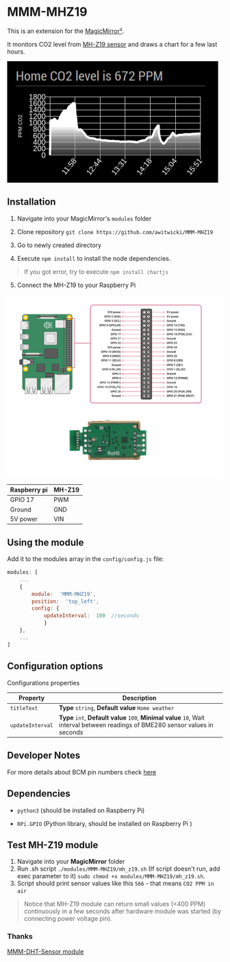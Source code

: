 # MMM-MHZ19

  

This is an extension for the [MagicMirror²](https://github.com/MichMich/MagicMirror).

It monitors CO2 level from [MH-Z19 sensor](https://revspace.nl/MHZ19) and draws a chart for a few last hours.

  

<img  src=".github/example.png">

  

## Installation

1. Navigate into your MagicMirror's `modules` folder

2. Clone repository `git clone https://github.com/awitwicki/MMM-MHZ19`

3. Go to newly created directory

4. Execute `npm install` to install the node dependencies.
 > If you got error, try to execute `npm install chartjs`
  
5. Connect the MH-Z19 to your Raspberry Pi

<img  src=".github/connection.png">

| Raspberry pi | MH-Z19 |
|--|--|
|  GPIO 17 | PWM |
|  Ground| GND|
| 5V power | VIN|



  

## Using the module

  

Add it to the modules array in the `config/config.js` file:

  

````javascript
modules: [
	...
	{
		module:  'MMM-MHZ19',
		position:  'top_left',
		config: {
			updateInterval:  100  //seconds
			}
	},
	...
]
````

  

## Configuration options

  

Configurations properties

  | Property| Description |
|--|--|
|  `titleText` | **Type**  `string`, **Default value** `Home weather`|
|  `updateInterval` | **Type**  `int`, **Default value** `100`, **Minimal value** `10`, Wait interval between readings of BME280 sensor values in seconds|



## Developer Notes

For more details about BCM pin numbers check [here](http://www.raspberrypi-spy.co.uk/2012/06/simple-guide-to-the-rpi-gpio-header-and-pins)

  

## Dependencies

-  `python3` (should be installed on Raspberry Pi)

-  `RPi.GPIO` (Python library, should be installed on Raspberry Pi )

  

## Test MH-Z19 module

1. Navigate into your **MagicMirror** folder
2. Run .sh script `./modules/MMM-MHZ19/mh_z19.sh`
(If script doesn't run, add exec parameter to it)
`sudo chmod +x modules/MMM-MHZ19/mh_z19.sh`.
3. Script should print sensor values like this
`566` - that means `CO2 PPM in air`
> Notice that MH-Z19 module can return small values (<400 PPM) continuously in a few seconds after hardware module was started (by connecting power voltage pin).
  

### Thanks

  

[MMM-DHT-Sensor module](https://github.com/bernardpletikosa/MMM-DHT-Sensor)
